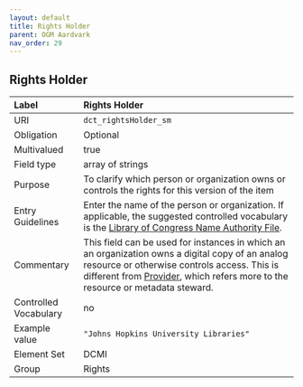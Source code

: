 ```yaml
---
layout: default
title: Rights Holder
parent: OGM Aardvark
nav_order: 29
---
```


## Rights Holder

| Label                 | Rights Holder |
|:----------------------|:--------------|
| URI                   | `dct_rightsHolder_sm` |
| Obligation            | Optional |
| Multivalued           | true |
| Field type            | array of strings |
| Purpose               | To clarify which person or organization owns or controls the rights for this version of the item |
| Entry Guidelines      | Enter the name of the person or organization. If applicable, the suggested controlled vocabulary is the [Library of Congress Name Authority File](https://id.loc.gov/authorities/names.html). |
| Commentary            | This field can be used for instances in which an an organization owns a digital copy of an analog resource or otherwise controls access. This is different from [Provider](provider), which refers more to the resource or metadata steward. |
| Controlled Vocabulary | no |
| Example value         | `"Johns Hopkins University Libraries"` |
| Element Set           | DCMI |
| Group                 | Rights |
